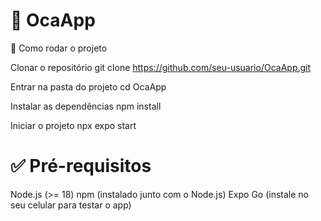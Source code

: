 # 📱 OcaApp

🚀 Como rodar o projeto

Clonar o repositório
git clone https://github.com/seu-usuario/OcaApp.git

Entrar na pasta do projeto
cd OcaApp

Instalar as dependências
npm install

Iniciar o projeto
npx expo start

# ✅ Pré-requisitos

Node.js (>= 18)
npm (instalado junto com o Node.js)
Expo Go (instale no seu celular para testar o app)
